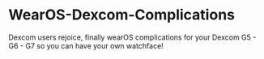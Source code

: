 # WearOS-Dexcom-Complications
Dexcom users rejoice, finally wearOS complications for your Dexcom G5 - G6 - G7 so you can have your own watchface!
